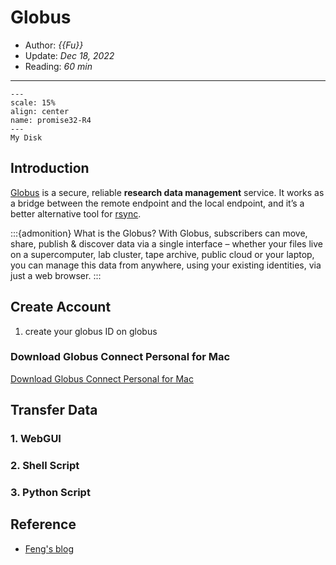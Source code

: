# Globus

- Author: *{{Fu}}*
- Update: *Dec 18, 2022*
- Reading: *60 min*

---



```{figure} ./files/promise32-R4.jpg
---
scale: 15%
align: center
name: promise32-R4
---
My Disk
```

## Introduction

[Globus](https://www.globus.org/) is a secure, reliable **research data management** service. It works as a bridge between the remote endpoint and the local endpoint,  and it’s a better alternative tool for [rsync](https://rsync.samba.org/).


:::{admonition} What is the Globus?
With Globus, subscribers can move, share, publish & discover data via a single
interface – whether your files live on a supercomputer, lab cluster, tape archive,
public cloud or your laptop, you can manage this data from anywhere, using your
existing identities, via just a web browser.
:::


## Create Account

1. create your globus ID on globus




### Download Globus Connect Personal for Mac
[Download Globus Connect Personal for Mac](https://docs.globus.org/how-to/globus-connect-personal-mac/)



## Transfer Data

### 1. WebGUI



### 2. Shell Script



### 3. Python Script


## Reference

- [Feng's blog](http://marscfeng.github.io/post/Fast-data-transfer-sync-using-globus/)
